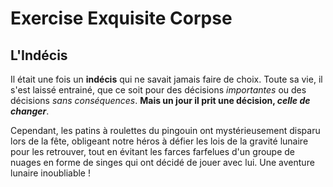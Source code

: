 # Exercise Exquisite Corpse

## L'Indécis

Il était une fois un **indécis** qui ne savait jamais faire de choix. Toute sa vie, il s'est laissé entrainé, que ce soit pour des décisions *importantes* ou des décisions *sans conséquences*. **Mais un jour il prit une décision, _celle de changer_**.

Cependant, les patins à roulettes du pingouin ont mystérieusement disparu lors de la fête, obligeant notre héros à défier les lois de la gravité lunaire pour les retrouver, tout en évitant les farces farfelues d'un groupe de nuages en forme de singes qui ont décidé de jouer avec lui. Une aventure lunaire inoubliable !